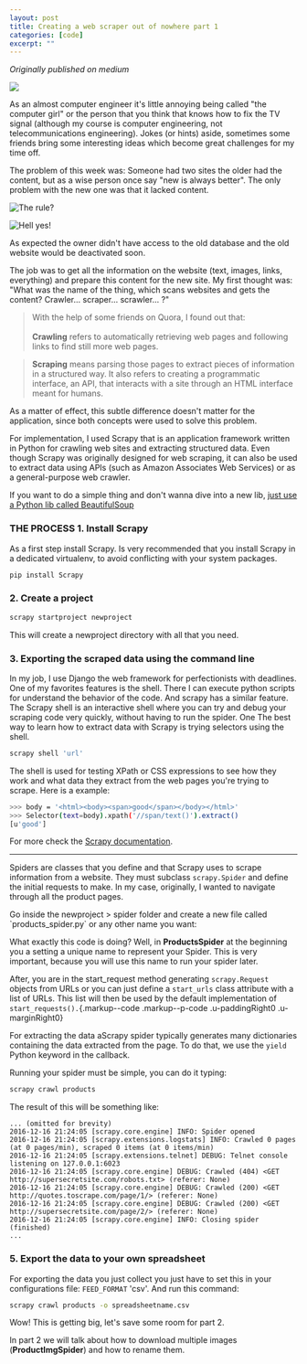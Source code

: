```yaml
---
layout: post
title: Creating a web scraper out of nowhere part 1
categories: [code]
excerpt: ""
---
```


_Originally published on medium_

![](https://cdn-images-1.medium.com/max/2560/1*H2KbxexBfq9MhjU2BcLuYA.jpeg)

As an almost computer engineer it's little annoying being called "the
computer girl" or the person that you think that knows how to fix the TV
signal (although my course is computer engineering, not
telecommunications engineering). Jokes (or hints) aside, sometimes some
friends bring some interesting ideas which become great challenges for
my time off.

The problem of this week was: Someone had two sites the older had the
content, but as a wise person once say "new is always better". The only
problem with the new one was that it lacked content.

![The
rule?](https://cdn-images-1.medium.com/max/800/1*SmjqCRtukpE74N47dJ9DZA.gif)

![Hell
yes!](https://cdn-images-1.medium.com/max/800/1*hZt2Y4a3J52hWE-u5G7FYw.gif)

As expected the owner didn't have access to the old database and the old
website would be deactivated soon.

The job was to get all the information on the website (text, images,
links, everything) and prepare this content for the new site. My first
thought was: "What was the name of the thing, which scans websites and
gets the content? Crawler... scraper... scrawler... ?"

> With the help of some friends on Quora, I found out that:\
> \
> **Crawling** refers to automatically retrieving web pages and
> following links to find still more web pages.

> **Scraping** means parsing those pages to extract pieces of
> information in a structured way. It also refers to creating a
> programmatic interface, an API, that interacts with a site through an
> HTML interface meant for humans.

As a matter of effect, this subtle difference doesn't matter for the
application, since both concepts were used to solve this problem.

For implementation, I used Scrapy that is an application framework
written in Python for crawling web sites and extracting structured data.
Even though Scrapy was originally designed for web scraping, it can also
be used to extract data using APIs (such as Amazon Associates Web
Services) or as a general-purpose web crawler.

If you want to do a simple thing and don't wanna dive into a new lib,
[just use a Python lib called
BeautifulSoup](https://gist.github.com/rsarai/b8a7db3289827b5f1f2e43cf6502c7a8)

### THE PROCESS 1. Install Scrapy

As a first step install Scrapy. Is very recommended that you install
Scrapy in a dedicated virtualenv, to avoid conflicting with your system
packages.

```bash
pip install Scrapy
```

### 2. Create a project

```bash
scrapy startproject newproject
```

This will create a newproject directory with all that you need.

### 3. Exporting the scraped data using the command line

In my job, I use Django the web framework for perfectionists with
deadlines. One of my favorites features is the shell. There I can
execute python scripts for understand the behavior of the code. And
scrapy has a similar feature. The Scrapy shell is an interactive shell
where you can try and debug your scraping code very quickly, without
having to run the spider. One The best way to learn how to extract data
with Scrapy is trying selectors using the shell.

```bash
scrapy shell 'url'
```

The shell is used for testing XPath or CSS expressions to see how they
work and what data they extract from the web pages you're trying to
scrape. Here is a example:

```bash
>>> body = '<html><body><span>good</span></body></html>'
>>> Selector(text=body).xpath('//span/text()').extract()
[u'good']
```

For more check the [Scrapy
documentation](https://doc.scrapy.org/en/latest/topics/selectors.html).

-----

Spiders are classes that you define and that Scrapy uses to scrape
information from a website. They must subclass
`scrapy.Spider` and define the initial
requests to make. In my case, originally, I wanted to navigate through
all the product pages.

Go inside the newproject \> spider folder and create a new file called
\`products_spider.py\` or any other name you want:

What exactly this code is doing? Well, in **ProductsSpider** at the
beginning you a setting a unique name to represent your Spider. This is
very important, because you will use this name to run your spider later.

After, you are in the start_request method generating
`scrapy.Request` objects from URLs or you
can just define a `start_urls` class
attribute with a list of URLs. This list will then be used by the
default implementation of `start_requests().`{.markup--code
.markup--p-code .u-paddingRight0 .u-marginRight0}

For extracting the data aScrapy spider typically generates many
dictionaries containing the data extracted from the page. To do that, we
use the `yield` Python keyword in the
callback.

Running your spider must be simple, you can do it typing:

```bash
scrapy crawl products
```

The result of this will be something like:

```
... (omitted for brevity)
2016-12-16 21:24:05 [scrapy.core.engine] INFO: Spider opened
2016-12-16 21:24:05 [scrapy.extensions.logstats] INFO: Crawled 0 pages (at 0 pages/min), scraped 0 items (at 0 items/min)
2016-12-16 21:24:05 [scrapy.extensions.telnet] DEBUG: Telnet console listening on 127.0.0.1:6023
2016-12-16 21:24:05 [scrapy.core.engine] DEBUG: Crawled (404) <GET http://supersecretsite.com/robots.txt> (referer: None)
2016-12-16 21:24:05 [scrapy.core.engine] DEBUG: Crawled (200) <GET http://quotes.toscrape.com/page/1/> (referer: None)
2016-12-16 21:24:05 [scrapy.core.engine] DEBUG: Crawled (200) <GET http://supersecretsite.com/page/2/> (referer: None)
2016-12-16 21:24:05 [scrapy.core.engine] INFO: Closing spider (finished)
...
```

### 5. Export the data to your own spreadsheet

For exporting the data you just collect you just have to set this in
your configurations file: `FEED_FORMAT`
'csv'. And run this command:

```bash
scrapy crawl products -o spreadsheetname.csv
```

Wow! This is getting big, let's save some room for part 2.

In part 2 we will talk about how to download multiple images
(**ProductImgSpider**) and how to rename them.
